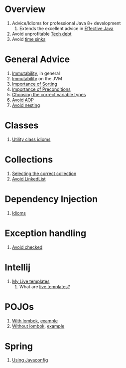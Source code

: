 # Overview
1. Advice/Idioms for professional Java 8+ development
    1. Extends the excellent advice in [Effective Java](https://www.amazon.com/Effective-Java-Joshua-Bloch/dp/0134685997)
1. Avoid unprofitable [Tech debt](https://en.wikipedia.org/wiki/Technical_debt)
1. Avoid [time sinks](https://en.wikipedia.org/wiki/Time_sink)


# General Advice
1. [Immutability](./immutability.md), in general
1. [Immutability](./jvm-immutability.md) on the JVM
1. [Importance of Sorting](./sorting.md)
1. [Importance of Preconditions](./preconditions.md)
1. [Choosing the correct variable types](./strings.avoid.md)
1. [Avoid AOP](./frameworks.no-aop.md)
1. [Avoid nesting](./control-flow.minimize-nesting.md)


# Classes
1. [Utility class idioms](./classes.utility.md)


# Collections
1. [Selecting the correct collection](./collections.selecting.md)
1. [Avoid LinkedList](./collections.no-linkedlist.md)


# Dependency Injection
1. [Idioms](./dependency-injection.md)


# Exception handling
1. [Avoid checked](exceptions.no-checked.md)


# Intellij
1. [My Live templates](./intellij)
    1. What are [live templates?](https://www.jetbrains.com/help/idea/using-live-templates.html)


# POJOs
1. [With lombok](./pojos.lombok.java8-11.md), [example](./pojo.example-3.md)
1. [Without lombok](./pojos.core.java8-11.md), [example](./pojo.example-1.md)


# Spring
1. [Using Javaconfig](./spring.javaconfig.md)
